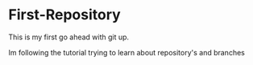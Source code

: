 # First-Repository

This is my first go ahead with git up. 

Im following the tutorial trying to learn about repository's and branches
